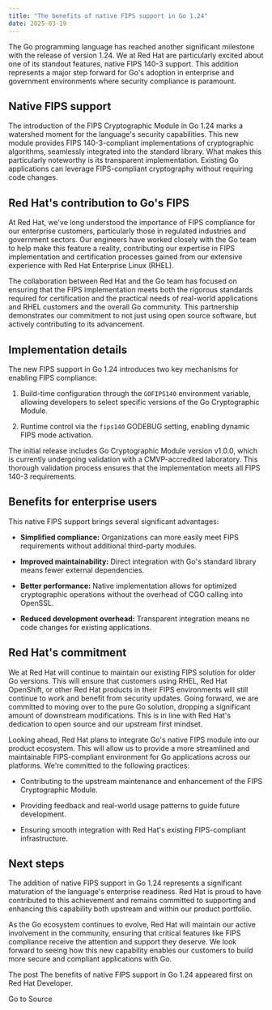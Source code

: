 ```yaml
---
title: "The benefits of native FIPS support in Go 1.24"
date: 2025-03-19
---
```


The Go programming language has reached another significant milestone with the release of version 1.24. We at Red Hat are particularly excited about one of its standout features, native FIPS 140-3 support. This addition represents a major step forward for Go's adoption in enterprise and government environments where security compliance is paramount.

## Native FIPS support

The introduction of the FIPS Cryptographic Module in Go 1.24 marks a watershed moment for the language's security capabilities. This new module provides FIPS 140-3-compliant implementations of cryptographic algorithms, seamlessly integrated into the standard library. What makes this particularly noteworthy is its transparent implementation. Existing Go applications can leverage FIPS-compliant cryptography without requiring code changes.

## Red Hat's contribution to Go's FIPS

At Red Hat, we've long understood the importance of FIPS compliance for our enterprise customers, particularly those in regulated industries and government sectors. Our engineers have worked closely with the Go team to help make this feature a reality, contributing our expertise in FIPS implementation and certification processes gained from our extensive experience with Red Hat Enterprise Linux (RHEL).

The collaboration between Red Hat and the Go team has focused on ensuring that the FIPS implementation meets both the rigorous standards required for certification and the practical needs of real-world applications and RHEL customers and the overall Go community. This partnership demonstrates our commitment to not just using open source software, but actively contributing to its advancement.

## Implementation details

The new FIPS support in Go 1.24 introduces two key mechanisms for enabling FIPS compliance:

1. Build-time configuration through the `GOFIPS140` environment variable, allowing developers to select specific versions of the Go Cryptographic Module.
    
2. Runtime control via the `fips140` GODEBUG setting, enabling dynamic FIPS mode activation.
    

The initial release includes Go Cryptographic Module version v1.0.0, which is currently undergoing validation with a CMVP-accredited laboratory. This thorough validation process ensures that the implementation meets all FIPS 140-3 requirements.

## Benefits for enterprise users

This native FIPS support brings several significant advantages:

- **Simplified compliance:** Organizations can more easily meet FIPS requirements without additional third-party modules.
    
- **Improved maintainability:** Direct integration with Go's standard library means fewer external dependencies.
    
- **Better performance:** Native implementation allows for optimized cryptographic operations without the overhead of CGO calling into OpenSSL.
    
- **Reduced development overhead:** Transparent integration means no code changes for existing applications.
    

## Red Hat's commitment

We at Red Hat will continue to maintain our existing FIPS solution for older Go versions. This will ensure that customers using RHEL, Red Hat OpenShift, or other Red Hat products in their FIPS environments will still continue to work and benefit from security updates. Going forward, we are committed to moving over to the pure Go solution, dropping a significant amount of downstream modifications. This is in line with Red Hat's dedication to open source and our upstream first mindset.

Looking ahead, Red Hat plans to integrate Go's native FIPS module into our product ecosystem. This will allow us to provide a more streamlined and maintainable FIPS-compliant environment for Go applications across our platforms. We're committed to the following practices:

- Contributing to the upstream maintenance and enhancement of the FIPS Cryptographic Module.
    
- Providing feedback and real-world usage patterns to guide future development.
    
- Ensuring smooth integration with Red Hat's existing FIPS-compliant infrastructure.
    

## Next steps

The addition of native FIPS support in Go 1.24 represents a significant maturation of the language's enterprise readiness. Red Hat is proud to have contributed to this achievement and remains committed to supporting and enhancing this capability both upstream and within our product portfolio.

As the Go ecosystem continues to evolve, Red Hat will maintain our active involvement in the community, ensuring that critical features like FIPS compliance receive the attention and support they deserve. We look forward to seeing how this new capability enables our customers to build more secure and compliant applications with Go.

The post The benefits of native FIPS support in Go 1.24 appeared first on Red Hat Developer.  
  

Go to Source
